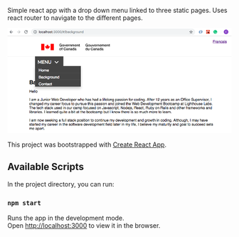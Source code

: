 Simple react app with a drop down menu linked to three static pages.
Uses react router to navigate to the different pages.

!["Screenshot of app and menu"](https://github.com/carlocadiz/KBD-menu/blob/master/docs/menu3.png)

This project was bootstrapped with [Create React App](https://github.com/facebook/create-react-app).

## Available Scripts

In the project directory, you can run:

### `npm start`

Runs the app in the development mode.<br>
Open [http://localhost:3000](http://localhost:3000) to view it in the browser.





